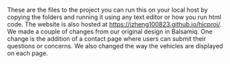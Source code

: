 These are the files to the project 
you can run this on your local host by copying the folders and running it 
using any text editor or how you run html code.
The website is also hosted at
https://jzheng100823.github.io/hicproj/.
We made a couple of changes from our original design in Balsamiq. One change is the addition of a contact page 
where users can submit their questions or concerns.  We also changed the way the vehicles
are displayed on each page.

